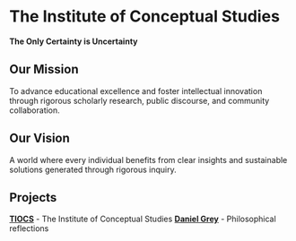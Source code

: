 # The Institute of Conceptual Studies

**The Only Certainty is Uncertainty**

## Our Mission

To advance educational excellence and foster intellectual innovation through rigorous scholarly research, public discourse, and community collaboration.

## Our Vision

A world where every individual benefits from clear insights and sustainable solutions generated through rigorous inquiry.

## Projects

**[TIOCS](https://tiocs.io)** - The Institute of Conceptual Studies
**[Daniel Grey](https://daniel-grey.io)** - Philosophical reflections